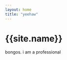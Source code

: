 ```yaml
---
layout: home
title: "yeehaw"
---
```


<h1>{{site.name}}</h1>
bongos.
i am a professional
<h2>
<a href="{{site.github}}"><i class="fa-brands fa-github"></i></a>
<a href="{{site.youtube}}"><i class="fa-brands fa-youtube"></i></a>
<a href="{{site.twitch}}"><i class="fa-brands fa-twitch"></i></a>
<a href="{{site.instagram}}"><i class="fa-brands fa-instagram"></i></a>
<a href="{{site.bluesky}}"><i class="fa-brands fa-bluesky"></i></a>
</h2>
